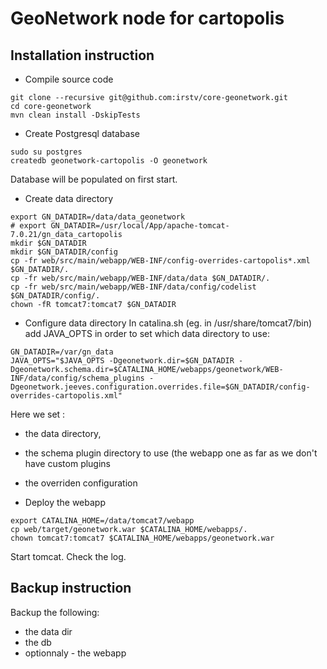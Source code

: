# GeoNetwork node for cartopolis


## Installation instruction

* Compile source code
```
git clone --recursive git@github.com:irstv/core-geonetwork.git
cd core-geonetwork
mvn clean install -DskipTests
```

* Create Postgresql database
```
sudo su postgres
createdb geonetwork-cartopolis -O geonetwork
```
Database will be populated on first start.


* Create data directory
```
export GN_DATADIR=/data/data_geonetwork
# export GN_DATADIR=/usr/local/App/apache-tomcat-7.0.21/gn_data_cartopolis
mkdir $GN_DATADIR
mkdir $GN_DATADIR/config
cp -fr web/src/main/webapp/WEB-INF/config-overrides-cartopolis*.xml $GN_DATADIR/.
cp -fr web/src/main/webapp/WEB-INF/data/data $GN_DATADIR/.
cp -fr web/src/main/webapp/WEB-INF/data/config/codelist $GN_DATADIR/config/.
chown -fR tomcat7:tomcat7 $GN_DATADIR
```

* Configure data directory
In catalina.sh (eg. in /usr/share/tomcat7/bin) add JAVA_OPTS in order to set which data directory to use:
```
GN_DATADIR=/var/gn_data
JAVA_OPTS="$JAVA_OPTS -Dgeonetwork.dir=$GN_DATADIR -Dgeonetwork.schema.dir=$CATALINA_HOME/webapps/geonetwork/WEB-INF/data/config/schema_plugins -Dgeonetwork.jeeves.configuration.overrides.file=$GN_DATADIR/config-overrides-cartopolis.xml"
```
Here we set :
 * the data directory,
 * the schema plugin directory to use (the webapp one as far as we don't have custom plugins
 * the overriden configuration


* Deploy the webapp
```
export CATALINA_HOME=/data/tomcat7/webapp
cp web/target/geonetwork.war $CATALINA_HOME/webapps/.
chown tomcat7:tomcat7 $CATALINA_HOME/webapps/geonetwork.war
```

Start tomcat.
Check the log.


## Backup instruction

Backup the following:
 * the data dir
 * the db
 * optionnaly - the webapp
